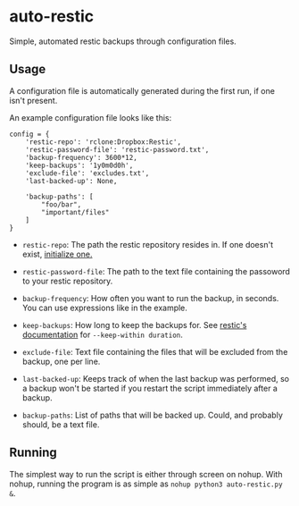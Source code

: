 # auto-restic
Simple, automated restic backups through configuration files.

## Usage
A configuration file is automatically generated during the first run, if one isn't present.

An example configuration file looks like this:

```
config = {
    'restic-repo': 'rclone:Dropbox:Restic',
    'restic-password-file': 'restic-password.txt',
    'backup-frequency': 3600*12,
    'keep-backups': '1y0m0d0h',
    'exclude-file': 'excludes.txt',
    'last-backed-up': None,

    'backup-paths': [
        "foo/bar",
        "important/files"
    ]
}
```

- `restic-repo`: The path the restic repository resides in. If one doesn't exist, [initialize one.](https://restic.readthedocs.io/en/stable/030_preparing_a_new_repo.html#)

- `restic-password-file`: The path to the text file containing the passoword to your restic repository.

- `backup-frequency`: How often you want to run the backup, in seconds. You can use expressions like in the example.

- `keep-backups`: How long to keep the backups for. See [restic's documentation](https://restic.readthedocs.io/en/stable/060_forget.html#removing-snapshots-according-to-a-policy) for `--keep-within duration`.

- `exclude-file`: Text file containing the files that will be excluded from the backup, one per line.

- `last-backed-up`: Keeps track of when the last backup was performed, so a backup won't be started if you restart the script immediately after a backup.

- `backup-paths`: List of paths that will be backed up. Could, and probably should, be a text file.


## Running
The simplest way to run the script is either through screen on nohup. With nohup, running the program is as simple as `nohup python3 auto-restic.py &`.
